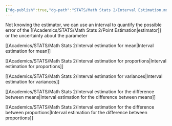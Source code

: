 ```yaml
---
{"dg-publish":true,"dg-path":"STATS/Math Stats 2/Interval Estimation.md","permalink":"/stats/math-stats-2/interval-estimation/","created":"2025-02-25T20:17:39.851-05:00","updated":"2025-07-07T17:32:42.494-04:00"}
---
```


Not knowing the estimator, we can use an interval to quantify the possible error of the [[Academics/STATS/Math Stats 2/Point Estimation\|estimator]] or the uncertainty about the parameter

[[Academics/STATS/Math Stats 2/Interval estimation for mean\|Interval estimation for mean]]

[[Academics/STATS/Math Stats 2/Interval estimation for proportions\|Interval estimation for proportions]]

[[Academics/STATS/Math Stats 2/Interval estimation for variances\|Interval estimation for variances]]

[[Academics/STATS/Math Stats 2/Interval estimation for the difference between means\|Interval estimation for the difference between means]]

[[Academics/STATS/Math Stats 2/Interval estimation for the difference between proportions\|Interval estimation for the difference between proportions]]